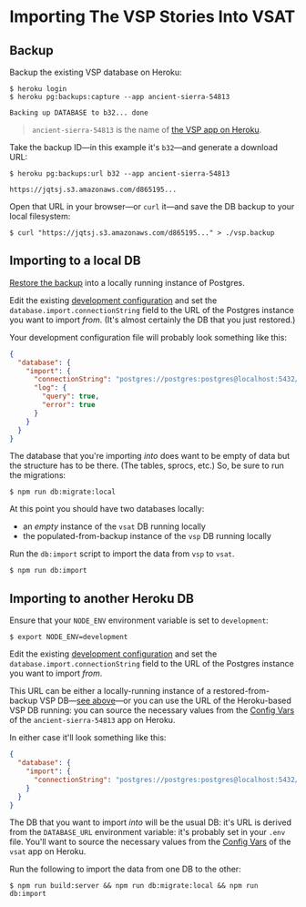 # Importing The VSP Stories Into VSAT

## Backup

Backup the existing VSP database on Heroku:

```shell
$ heroku login
$ heroku pg:backups:capture --app ancient-sierra-54813

Backing up DATABASE to b32... done
```

> `ancient-sierra-54813` is the name of [the VSP app on Heroku](https://dashboard.heroku.com/apps/ancient-sierra-54813/).

Take the backup ID—in this example it's `b32`—and generate a download URL:

```shell
$ heroku pg:backups:url b32 --app ancient-sierra-54813

https://jqtsj.s3.amazonaws.com/d865195...
```

Open that URL in your browser—or `curl` it—and save the DB backup to your local
filesystem:

```shell
$ curl "https://jqtsj.s3.amazonaws.com/d865195..." > ./vsp.backup
```

## Importing to a local DB

[Restore the backup](https://www.postgresql.org/docs/current/app-pgrestore.html)
into a locally running instance of Postgres.

Edit the existing [development configuration](/config/development.json) and set
the `database.import.connectionString` field to the URL of the Postgres instance
you want to import _from_. (It's almost certainly the DB that you just restored.)

Your development configuration file will probably look something like this:

```json
{
  "database": {
    "import": {
      "connectionString": "postgres://postgres:postgres@localhost:5432/db7cpi7pai1smn",
      "log": {
        "query": true,
        "error": true
      }
    }
  }
}
```

The database that you're importing _into_ does want to be empty of data but the
structure has to be there. (The tables, sprocs, etc.) So, be sure to run the
migrations:

```shell
$ npm run db:migrate:local
```

At this point you should have two databases locally:

* an _empty_ instance of the `vsat` DB running locally
* the populated-from-backup instance of the `vsp` DB running locally

Run the `db:import` script to import the data from `vsp` to `vsat`.

```shell
$ npm run db:import
```

## Importing to another Heroku DB

Ensure that your `NODE_ENV` environment variable is set to `development`:

```shell
$ export NODE_ENV=development
```

Edit the existing [development configuration](/config/development.json) and set
the `database.import.connectionString` field to the URL of the Postgres instance
you want to import _from_.

This URL can be either a locally-running instance of a restored-from-backup VSP
DB—[see above](#importing-to-a-local-db)—or you can use the URL of the
Heroku-based VSP DB running: you can source the necessary values from the
[Config Vars](https://dashboard.heroku.com/apps/ancient-sierra-54813/settings)
of the `ancient-sierra-54813` app on Heroku.

In either case it'll look something like this:

```json
{
  "database": {
    "import": {
      "connectionString": "postgres://postgres:postgres@localhost:5432/tonk"
    }
  }
}
```

The DB that you want to import _into_ will be the usual DB: it's URL is derived
from the `DATABASE_URL` environment variable: it's probably set in your `.env`
file. You'll want to source the necessary values from the
[Config Vars](https://dashboard.heroku.com/apps/vsat/settings) of the `vsat` app
on Heroku.

Run the following to import the data from one DB to the other:

```shell
$ npm run build:server && npm run db:migrate:local && npm run db:import
```
